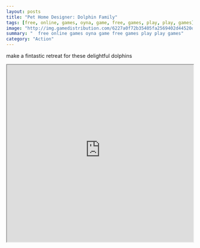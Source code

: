 ```yaml
---
layout: posts
title: "Pet Home Designer: Dolphin Family"
tags: [free, online, games, oyna, game, free, games, play, play, games]
image: "http://img.gamedistribution.com/6227a0f72b35405fa2569402d44520d5.jpg"
summary: "  free online games oyna game free games play play games"
category: "Action"
---
```


make a fintastic retreat for these delightful dolphins

<iframe width="100%" height="480px;" src="http://flash.gamedistribution.com?game=6227a0f72b35405fa2569402d44520d5"></iframe>